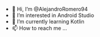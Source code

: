 - 👋 Hi, I’m @AlejandroRomero94
- 👀 I’m interested in Android Studio
- 🌱 I’m currently learning Kotlin
- 📫 How to reach me ...

<!---
AlejandroRomero94/AlejandroRomero94 is a ✨ special ✨ repository because its `README.md` (this file) appears on your GitHub profile.
You can click the Preview link to take a look at your changes.
--->
